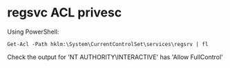 # regsvc ACL privesc

Using PowerShell:
```
Get-Acl -Path hklm:\System\CurrentControlSet\services\regsrv | fl
```
Check the output for 'NT AUTHORITY\INTERACTIVE' has 'Allow FullControl'
